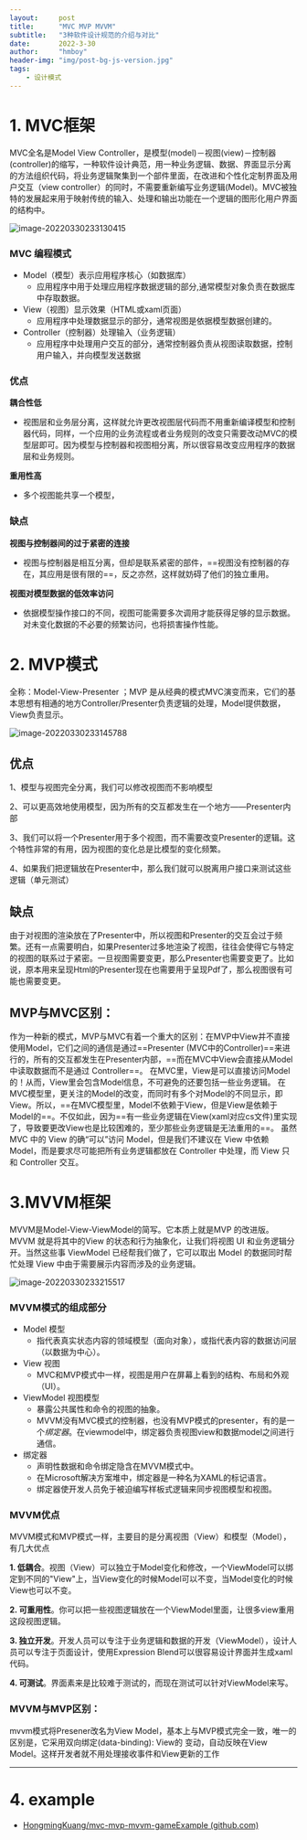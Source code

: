 ```yaml
---
layout:     post
title:      "MVC MVP MVVM"
subtitle:   "3种软件设计规范的介绍与对比"
date:       2022-3-30
author:     "hmboy"
header-img: "img/post-bg-js-version.jpg"
tags:
    - 设计模式
---
```


# 1. MVC框架

MVC全名是Model View Controller，是模型(model)－视图(view)－控制器(controller)的缩写，一种软件设计典范，用一种业务逻辑、数据、界面显示分离的方法组织代码，将业务逻辑聚集到一个部件里面，在改进和个性化定制界面及用户交互（view controller）的同时，不需要重新编写业务逻辑(Model)。MVC被独特的发展起来用于映射传统的输入、处理和输出功能在一个逻辑的图形化用户界面的结构中。

![image-20220330233130415](../images/image-20220330233130415.png)

### MVC 编程模式

- Model（模型）表示应用程序核心（如数据库）
  - 应用程序中用于处理应用程序数据逻辑的部分,通常模型对象负责在数据库中存取数据。
- View（视图）显示效果（HTML或xaml页面）
  - 应用程序中处理数据显示的部分，通常视图是依据模型数据创建的。
- Controller（控制器）处理输入（业务逻辑）
  - 应用程序中处理用户交互的部分，通常控制器负责从视图读取数据，控制用户输入，并向模型发送数据

### 优点

**耦合性低**

- 视图层和业务层分离，这样就允许更改视图层代码而不用重新编译模型和控制器代码，同样，一个应用的业务流程或者业务规则的改变只需要改动MVC的模型层即可。因为模型与控制器和视图相分离，所以很容易改变应用程序的数据层和业务规则。

**重用性高**

- 多个视图能共享一个模型，

### 缺点

**视图与控制器间的过于紧密的连接**

- 视图与控制器是相互分离，但却是联系紧密的部件，==视图没有控制器的存在，其应用是很有限的==，反之亦然，这样就妨碍了他们的独立重用。

**视图对模型数据的低效率访问**

- 依据模型操作接口的不同，视图可能需要多次调用才能获得足够的显示数据。对未变化数据的不必要的频繁访问，也将损害操作性能。

# 2. MVP模式

全称：Model-View-Presenter ；MVP 是从经典的模式MVC演变而来，它们的基本思想有相通的地方Controller/Presenter负责逻辑的处理，Model提供数据，View负责显示。

![image-20220330233145788](../images/image-20220330233145788.png)

## 优点

1、模型与视图完全分离，我们可以修改视图而不影响模型

2、可以更高效地使用模型，因为所有的交互都发生在一个地方——Presenter内部

3、我们可以将一个Presenter用于多个视图，而不需要改变Presenter的逻辑。这个特性非常的有用，因为视图的变化总是比模型的变化频繁。

4、如果我们把逻辑放在Presenter中，那么我们就可以脱离用户接口来测试这些逻辑（单元测试）



## 缺点

由于对视图的渲染放在了Presenter中，所以视图和Presenter的交互会过于频繁。还有一点需要明白，如果Presenter过多地渲染了视图，往往会使得它与特定的视图的联系过于紧密。一旦视图需要变更，那么Presenter也需要变更了。比如说，原本用来呈现Html的Presenter现在也需要用于呈现Pdf了，那么视图很有可能也需要变更。



## MVP与MVC区别：

作为一种新的模式，MVP与MVC有着一个重大的区别：在MVP中View并不直接使用Model，它们之间的通信是通过==Presenter (MVC中的Controller)==来进行的，所有的交互都发生在Presenter内部，==而在MVC中View会直接从Model中读取数据而不是通过 Controller==。
 在MVC里，View是可以直接访问Model的！从而，View里会包含Model信息，不可避免的还要包括一些业务逻辑。 在MVC模型里，更关注的Model的改变，而同时有多个对Model的不同显示，即View。所以，==在MVC模型里，Model不依赖于View，但是View是依赖于Model的==。不仅如此，因为==有一些业务逻辑在View(xaml对应cs文件)里实现了，导致要更改View也是比较困难的，至少那些业务逻辑是无法重用的==。
 虽然 MVC 中的 View 的确“可以”访问 Model，但是我们不建议在 View 中依赖 Model，而是要求尽可能把所有业务逻辑都放在 Controller 中处理，而 View 只和 Controller 交互。



# 3.MVVM框架

MVVM是Model-View-ViewModel的简写。它本质上就是MVP 的改进版。MVVM 就是将其中的View 的状态和行为抽象化，让我们将视图 UI 和业务逻辑分开。当然这些事 ViewModel 已经帮我们做了，它可以取出 Model 的数据同时帮忙处理 View 中由于需要展示内容而涉及的业务逻辑。

![image-20220330233215517](../images/image-20220330233215517.png)



### MVVM模式的组成部分

- Model 模型
  - 指代表真实状态内容的领域模型（面向对象），或指代表内容的数据访问层（以数据为中心）。
- View 视图
  - MVC和MVP模式中一样，视图是用户在屏幕上看到的结构、布局和外观（UI）。
- ViewModel 视图模型
  - 暴露公共属性和命令的视图的抽象。
  - MVVM没有MVC模式的控制器，也没有MVP模式的presenter，有的是一个*绑定器*。在viewmodel中，绑定器负责视图view和数据model之间进行通信。
- 绑定器
  - 声明性数据和命令绑定隐含在MVVM模式中。
  - 在Microsoft解决方案堆中，绑定器是一种名为XAML的标记语言。
  - 绑定器使开发人员免于被迫编写样板式逻辑来同步视图模型和视图。

### MVVM优点

MVVM模式和MVP模式一样，主要目的是分离视图（View）和模型（Model），有几大优点

**1. 低耦合**。视图（View）可以独立于Model变化和修改，一个ViewModel可以绑定到不同的"View"上，当View变化的时候Model可以不变，当Model变化的时候View也可以不变。

**2. 可重用性**。你可以把一些视图逻辑放在一个ViewModel里面，让很多view重用这段视图逻辑。

**3. 独立开发**。开发人员可以专注于业务逻辑和数据的开发（ViewModel），设计人员可以专注于页面设计，使用Expression Blend可以很容易设计界面并生成xaml代码。

**4. 可测试**。界面素来是比较难于测试的，而现在测试可以针对ViewModel来写。

###  MVVM与MVP区别：

mvvm模式将Presener改名为View Model，基本上与MVP模式完全一致，唯一的区别是，它采用双向绑定(data-binding):   View的 变动，自动反映在View Model。这样开发者就不用处理接收事件和View更新的工作

---

# 4. example

- [HongmingKuang/mvc-mvp-mvvm-gameExample (github.com)](https://github.com/HongmingKuang/mvc-mvp-mvvm-gameExample)

